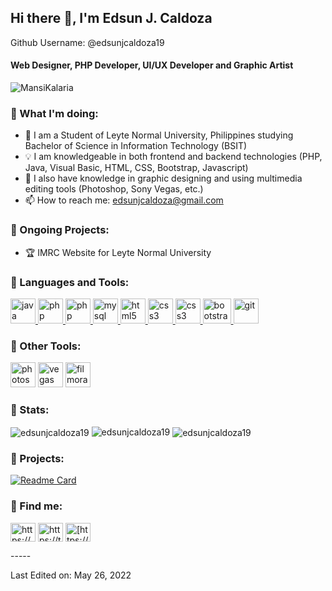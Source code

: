 ## Hi there 👋, I'm Edsun J. Caldoza
Github Username: @edsunjcaldoza19
#### <b> Web Designer, PHP Developer, UI/UX Developer and Graphic Artist</b>

<p align="left"> <img src="https://komarev.com/ghpvc/?username=edsunjcaldoza19&label=Profile%20views&color=0e75b6&style=flat" alt="MansiKalaria" /> </p>

 ### 📍 What I'm doing:
 
- 🔭 I am a Student of Leyte Normal University, Philippines studying Bachelor of Science in Information Technology (BSIT)
- 💡 I am knowledgeable in both frontend and backend technologies (PHP, Java, Visual Basic, HTML, CSS, Bootstrap, Javascript)
- 👯 I also have knowledge in graphic designing and using multimedia editing tools (Photoshop, Sony Vegas, etc.)
- 📫 How to reach me: edsunjcaldoza@gmail.com

### 📍 Ongoing Projects:
- 🏆 IMRC Website for Leyte Normal University 

### 📍 Languages and Tools:

<a href="https://www.java.com" target="_blank"> <img src="https://www.svgrepo.com/show/303388/java-4-logo.svg" alt="java" width="40" height="40"/> </a>
<a href="https://docs.microsoft.com/en-us/dotnet/visual-basic/" target="_blank"> <img src="https://upload.wikimedia.org/wikipedia/commons/c/cd/Visual_Studio_2017_Logo.svg" alt="php" width="40" height="40"/> </a>
<a href="https://www.php.net/manual/en/intro-whatis.php" target="_blank"> <img src="https://upload.wikimedia.org/wikipedia/commons/2/27/PHP-logo.svg" alt="php" width="40" height="40"/> </a>
<a href="https://www.mysql.com/" target="_blank"> <img src="https://www.vectorlogo.zone/logos/mysql/mysql-ar21.svg" alt="mysql" width="40" height="40"/> </a>
<a href="https://www.w3.org/html/" target="_blank"> <img src="https://upload.wikimedia.org/wikipedia/commons/6/61/HTML5_logo_and_wordmark.svg" alt="html5" width="40" height="40"/> </a> 
<a href="https://www.w3schools.com/css/" target="_blank"> <img src="https://upload.wikimedia.org/wikipedia/commons/d/d5/CSS3_logo_and_wordmark.svg" alt="css3" width="40" height="40"/> </a>
<a href="https://www.javascript.com/" target="_blank"> <img src="https://upload.wikimedia.org/wikipedia/commons/b/ba/Javascript_badge.svg" alt="css3" width="40" height="40"/> </a>
<a href="https://getbootstrap.com/" target="_blank"> <img src="https://upload.wikimedia.org/wikipedia/commons/b/b2/Bootstrap_logo.svg" alt="bootstrap" width="45" height="40"/> </a>
<a href="https://git-scm.com/" target="_blank"> <img src="https://www.vectorlogo.zone/logos/git-scm/git-scm-icon.svg" alt="git" width="40" height="40"/> </a>   

### 📍 Other Tools:

<a><img src="https://upload.wikimedia.org/wikipedia/commons/a/af/Adobe_Photoshop_CC_icon.svg" alt="photoshop" width="40" height="40"/></a>
<img src="https://upload.wikimedia.org/wikipedia/commons/3/39/Vegas_Pro_15.0.png" alt="vegas" width="40" height="40"/>
<img src="https://upload.wikimedia.org/wikipedia/commons/e/ec/Wondershare_filmora_logo.svg" alt="filmora" width="40" height="40"/>

### 📍 Stats:

<img align="center" src="https://github-readme-stats.vercel.app/api/top-langs?username=edsunjcaldoza19&show_icons=true&locale=en&layout=compact&theme=cobalt" alt="edsunjcaldoza19" /> 

<img align="cecnter" src="https://github-readme-stats.vercel.app/api?username=edsunjcaldoza19&show_icons=true&locale=en&theme=cobalt" alt="edsunjcaldoza19" />

<img align="center" src="https://github-readme-streak-stats.herokuapp.com/?user=edsunjcaldoza19&theme=cobalt" alt="edsunjcaldoza19" />

### 📍 Projects:

[![Readme Card](https://github-readme-stats.vercel.app/api/pin/?username=edsunjcaldoza19&repo=ranking-system&theme=cobalt)](https://github.com/anuraghazra/github-readme-stats)
 

### 📍 Find me:
<p align="left">
<a href="https://www.facebook.com/ej.caldoza19" target="blank"><img align="center" src="https://upload.wikimedia.org/wikipedia/commons/f/fb/Facebook_icon_2013.svg" alt="https://www.facebook.com/ej.caldoza19" height="30" width="40" /></a>
<a href="https://twitter.com/EdsunCaldoza" target="blank"><img align="center" src="https://upload.wikimedia.org/wikipedia/sco/9/9f/Twitter_bird_logo_2012.svg" alt="https://twitter.com/EdsunCaldoza" height="30" width="40" /></a>
 <a href="https://www.linkedin.com/in/edsun-caldoza-8560ba240/" target="blank"><img align="center" src="https://upload.wikimedia.org/wikipedia/commons/f/f8/LinkedIn_icon_circle.svg" alt="[https://twitter.com/EdsunCaldoza](https://www.linkedin.com/in/edsun-caldoza-8560ba240/)" height="30" width="40" /></a>
</p>
-----

Last Edited on: May 26, 2022


<!---
edsunjcaldoza19/edsunjcaldoza19 is a ✨ special ✨ repository because its `README.md` (this file) appears on your GitHub profile.
You can click the Preview link to take a look at your changes.
--->
